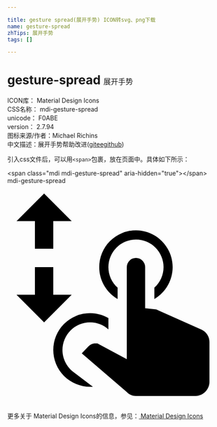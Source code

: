 ```yaml
---

title: gesture spread(展开手势) ICON转svg、png下载
name: gesture-spread
zhTips: 展开手势
tags: []

---
```


# gesture-spread  <small style="font-size: 60%;font-weight: 100">展开手势</small>


<div class="detail-page">
<p>
<span>
ICON库：
<span class="badge-secondary badge">Material Design Icons</span> 
</span>
<br/>
<span>
CSS名称：
<span class="badge-secondary badge">mdi-gesture-spread</span> 
</span>
<br/>
<span>
unicode：
<span class="badge-secondary badge">F0ABE</span> 
<copy-btn content='F0ABE' btn-title=""></copy-btn>
<copy-btn :content='String.fromCodePoint(parseInt("F0ABE", 16))' btn-title="复制U"></copy-btn>
</span>
<br/>
<span>
version：
<span class="badge-secondary badge">2.7.94</span> 
</span>
<br/>
<span>图标来源/作者：<span class="badge-light badge">Michael Richins</span></span> 
<br/>
<span class="zh-detail">中文描述：<span class="badge-primary badge">展开手势</span><span class="help-link"><span>帮助改进</span>(<a href="https://gitee.com/liuwave/icon-helper/edit/master/json/material/gesture-spread.json" target="_blank" rel="noopener noreferrer">gitee</a><a href="https://github.com/liuwave/icon-helper/edit/master/json/material/gesture-spread.json" target="_blank" rel="noopener noreferrer">github</a></span>)</span><br/>
</p>
</div>
<div class="alert alert-dark">
  <i class="mdi mdi-gesture-spread mdi-48px"></i>
  <i class="mdi mdi-gesture-spread mdi-36px"></i>
  <i class="mdi mdi-gesture-spread mdi-24px"></i>
  <i class="mdi mdi-gesture-spread mdi-18px"></i>
</div>
<div>
  <p>引入css文件后，可以用<code>&lt;span&gt;</code>包裹，放在页面中。具体如下所示：    
  </p>
  <div class="alert alert-primary" style="font-size: 14px">
    &lt;span class="mdi mdi-gesture-spread" aria-hidden="true"&gt;&lt;/span&gt;
    <copy-btn content='<span class="mdi mdi-gesture-spread" aria-hidden="true"></span>'></copy-btn>
  </div>
  <div class="alert alert-secondary">
    <i class="mdi mdi-gesture-spread"
    style="font-size: 24px"
    aria-hidden="true"></i> mdi-gesture-spread
    <copy-btn content="mdi-gesture-spread" btn-title="复制图标名称"></copy-btn>
  </div>
</div>
<div id="svg" class="svg-wrap">
<svg xmlns="http://www.w3.org/2000/svg" viewBox="0 0 24 24"><path d="M4,1L7,4H5V7H3V4H1L4,1M4,15L1,12H3V9H5V12H7L4,15M13,9A1,1 0 0,1 14,8A1,1 0 0,1 15,9V13.47L16.21,13.6L21.15,15.8C21.67,16.04 22,16.56 22,17.14V21.5C21.97,22.32 21.32,22.97 20.5,23H14C13.62,23 13.26,22.85 13,22.57L8.1,18.37L8.84,17.6C9.03,17.39 9.3,17.28 9.58,17.28H9.8L13,19V9M14,5C15.42,5 16.74,5.76 17.45,7C18.56,8.9 17.91,11.35 16,12.46V11.23C16.64,10.67 17,9.85 17,9A3,3 0 0,0 14,6A3,3 0 0,0 11,9C11,9.85 11.36,10.67 12,11.23V12.46C10.77,11.75 10,10.43 10,9A4,4 0 0,1 14,5M9,14C9.73,14 10.41,14.19 11,14.54V15.76C10.47,15.29 9.77,15 9,15A3,3 0 0,0 6,18C6,19 6.5,19.87 7.22,20.42L9.31,22H9A4,4 0 0,1 5,18A4,4 0 0,1 9,14Z" /></svg>
</div>
<detail full-name='mdi-gesture-spread'></detail>
    
<div><p>更多关于 Material Design Icons的信息，参见：<a target="_blank" href="https://iconhelper.cn/material.html"> Material Design Icons</a>
</p></div>

